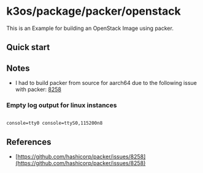 # k3os/package/packer/openstack

This is an Example for building an OpenStack Image using packer.  

## Quick start

## Notes

* I had to build packer from source for aarch64 due to the following issue with packer: [8258](https://github.com/hashicorp/packer/issues/8258) 


### Empty log output for linux instances


```

console=tty0 console=ttyS0,115200n8

```
## References

* [https://github.com/hashicorp/packer/issues/8258](https://github.com/hashicorp/packer/issues/8258)
